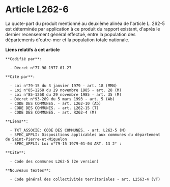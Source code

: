 # Article L262-6

La quote-part du produit mentionné au deuxième alinéa de l'article L. 262-5 est déterminée par application à ce produit du
rapport existant, d'après le dernier recensement général effectué, entre la population des départements d'outre-mer et la
population totale nationale.

**Liens relatifs à cet article**

	**Codifié par**:

	  - Décret n°77-90 1977-01-27

	**Cité par**:

	  - Loi n°79-15 du 3 janvier 1979 - art. 18 (MMN)
	  - Loi n°85-1268 du 29 novembre 1985 - art. 28 (M)
	  - Loi n°85-1268 du 29 novembre 1985 - art. 35 (M)
	  - Décret n°93-289 du 5 mars 1993 - art. 5 (Ab)
	  - CODE DES COMMUNES. - art. L262-10 (Ab)
	  - CODE DES COMMUNES. - art. L262-15 (T)
	  - CODE DES COMMUNES. - art. R262-4 (M)

	**Liens**:

	  - TXT_ASSOCIE: CODE DES COMMUNES. - art. L262-5 (M)
	  - SPEC_APPLI: Dispositions applicables aux communes du département de Saint-Pierre-et-Miquelon
	  - SPEC_APPLI: Loi n°79-15 1979-01-04 ART. 13 2° :

	**Cite**:

	  - Code des communes L262-5 (2e version)

	**Nouveaux textes**:

	  - Code général des collectivités territoriales - art. L2563-4 (VT)
